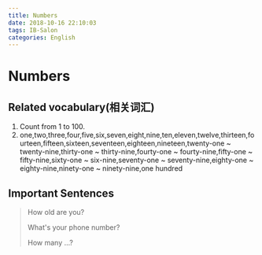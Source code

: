 ```yaml
---
title: Numbers
date: 2018-10-16 22:10:03
tags: IB-Salon
categories: English
---
```



# Numbers


## Related vocabulary(相关词汇)

1. Count from 1 to 100.
2. one,two,three,four,five,six,seven,eight,nine,ten,eleven,twelve,thirteen,fourteen,fifteen,sixteen,seventeen,eighteen,nineteen,twenty-one ~ twenty-nine,thirty-one ~ thirty-nine,fourty-one ~ fourty-nine,fifty-one ~ fifty-nine,sixty-one ~ six-nine,seventy-one ~ seventy-nine,eighty-one ~ eighty-nine,ninety-one ~ ninety-nine,one hundred

## Important Sentences

> How old are you?
> 
> What's your phone number?
> 
> How many ...?